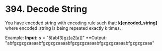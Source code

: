 # 394. Decode String
You have encoded string with encoding rule such that: **k[encoded_string]** where encoded_string is being repeated exactly k times.

Example:
**Input:** s = "5[abf3[gz]a2[a]]"
**Output: "abfgzgzgzaaaabfgzgzgzaaaabfgzgzgzaaaabfgzgzgzaaaabfgzgzgzaaa"